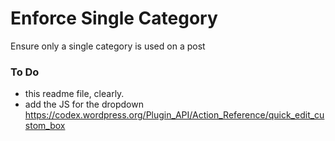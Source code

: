 # Enforce Single Category
Ensure only a single category is used on a post


### To Do
* this readme file, clearly.
* add the JS for the dropdown https://codex.wordpress.org/Plugin_API/Action_Reference/quick_edit_custom_box
